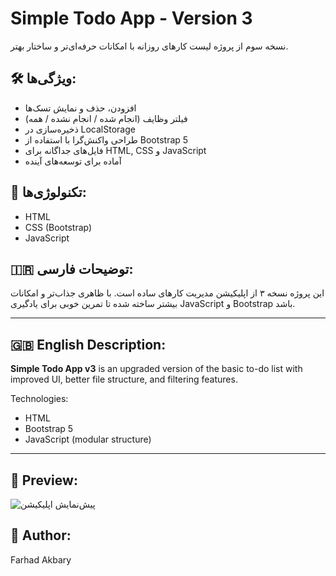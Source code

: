 # Simple Todo App - Version 3

نسخه سوم از پروژه لیست کارهای روزانه با امکانات حرفه‌ای‌تر و ساختار بهتر.

## 🛠 ویژگی‌ها:
- افزودن، حذف و نمایش تسک‌ها
- فیلتر وظایف (انجام شده / انجام نشده / همه)
- ذخیره‌سازی در LocalStorage
- طراحی واکنش‌گرا با استفاده از Bootstrap 5
- فایل‌های جداگانه برای HTML, CSS و JavaScript
- آماده برای توسعه‌های آینده

## 🔧 تکنولوژی‌ها:
- HTML
- CSS (Bootstrap)
- JavaScript

## 🇮🇷 توضیحات فارسی:
این پروژه نسخه ۳ از اپلیکیشن مدیریت کارهای ساده است. با ظاهری جذاب‌تر و امکانات بیشتر ساخته شده تا تمرین خوبی برای یادگیری JavaScript و Bootstrap باشد.

---

## 🇬🇧 English Description:

**Simple Todo App v3** is an upgraded version of the basic to-do list with improved UI, better file structure, and filtering features.

Technologies:
- HTML
- Bootstrap 5
- JavaScript (modular structure)

---


## 📸 Preview:

![پیش‌نمایش اپلیکیشن](./assets/screenshot.png)


## 🤝 Author:
Farhad Akbary

